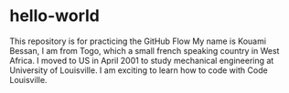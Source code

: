 # hello-world
This repository is for practicing the GitHub Flow
My name is Kouami Bessan, I am from Togo, which a small french speaking country in West Africa. I moved to US in April 2001 to study mechanical engineering at University of Louisville. I am exciting to learn how to code with Code Louisville.  
